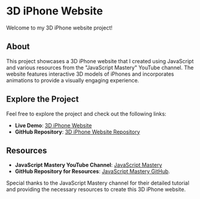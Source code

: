# 3D iPhone Website

Welcome to my 3D iPhone website project!

## About

This project showcases a 3D iPhone website that I created using JavaScript and various resources from the "JavaScript Mastery" YouTube channel. The website features interactive 3D models of iPhones and incorporates animations to provide a visually engaging experience.

## Explore the Project

Feel free to explore the project and check out the following links:

- **Live Demo**: [3D iPhone Website](https://iphone-website-opal.vercel.app/)
- **GitHub Repository**: [3D iPhone Website Repository](https://github.com/yourusername/3d-iphone-website)

## Resources

- **JavaScript Mastery YouTube Channel**: [JavaScript Mastery](https://www.youtube.com/@javascriptmastery)
- **GitHub Repository for Resources**: [JavaScript Mastery GitHub](https://github.com/adrianhajdin/iphone.git).

Special thanks to the JavaScript Mastery channel for their detailed tutorial and providing the necessary resources to create this 3D iPhone website.
